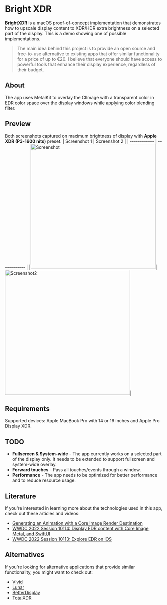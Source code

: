 # Bright XDR 
__BrightXDR__ is a macOS proof-of-concept implementation that demonstrates how to upscale display content to XDR/HDR extra brightness on a selected part of the display. This is a demo showing one of possible implementations.

> The main idea behind this project is to provide an open source and free-to-use alternative to existing apps that offer similar functionality for a price of up to &euro;20. I believe that everyone should have access to powerful tools that enhance their display experience, regardless of their budget.

## About 
The app uses MetalKit to overlay the CIImage with a transparent color in EDR color space over the display windows while applying color blending filter.

## Preview 
Both screenshots captured on maximum brightness of display with __Apple XDR (P3-1600 nits)__ preset.
| Screenshot 1 | Screenshot 2 |
| ------------ | ------------ |
|<img src="https://user-images.githubusercontent.com/21260939/228224887-3da133cf-8495-4c90-ac3d-536ba51a4f53.jpg" alt="Screenshot" width="400">|<img src="https://user-images.githubusercontent.com/21260939/228225471-c4d97fcf-30e1-470d-9f18-f10768cb2a58.jpg" alt="Screenshot2" width="400">|

## Requirements
Supported devices: Apple MacBook Pro with 14 or 16 inches and Apple Pro Display XDR.

## TODO
- __Fullscreen & System-wide__ - The app currently works on a selected part of the display only. It needs to be extended to support fullscreen and system-wide overlay.
- __Forward touches__ - Pass all touches/events through a window.
- __Performance__ - The app needs to be optimized for better performance and to reduce resource usage.

## Literature

If you're interested in learning more about the technologies used in this app, check out these articles and videos:
- [Generating an Animation with a Core Image Render Destination](https://developer.apple.com/documentation/coreimage/generating_an_animation_with_a_core_image_render_destination)
- [WWDC 2022 Session 10114: Display EDR content with Core Image, Metal, and SwiftUI](https://developer.apple.com/videos/play/wwdc2022/10114/)
- [WWDC 2022 Session 10113: Explore EDR on iOS](https://developer.apple.com/videos/play/wwdc2022/10113/)

## Alternatives

If you're looking for alternative applications that provide similar functionality, you might want to check out:
- [Vivid](https://www.getvivid.app/)
- [Lunar](https://github.com/alin23/Lunar)
- [BetterDisplay](https://github.com/waydabber/BetterDisplay)
- [TotalXDR](https://junebytes.com/totalxdr)
